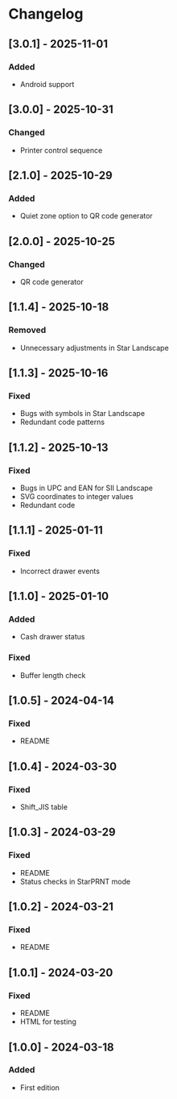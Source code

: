 # Changelog

## [3.0.1] - 2025-11-01
### Added
- Android support

## [3.0.0] - 2025-10-31
### Changed
- Printer control sequence

## [2.1.0] - 2025-10-29
### Added
- Quiet zone option to QR code generator

## [2.0.0] - 2025-10-25
### Changed
- QR code generator

## [1.1.4] - 2025-10-18
### Removed
- Unnecessary adjustments in Star Landscape

## [1.1.3] - 2025-10-16
### Fixed
- Bugs with symbols in Star Landscape
- Redundant code patterns

## [1.1.2] - 2025-10-13
### Fixed
- Bugs in UPC and EAN for SII Landscape
- SVG coordinates to integer values
- Redundant code

## [1.1.1] - 2025-01-11
### Fixed
- Incorrect drawer events

## [1.1.0] - 2025-01-10
### Added
- Cash drawer status

### Fixed
- Buffer length check

## [1.0.5] - 2024-04-14
### Fixed
- README

## [1.0.4] - 2024-03-30
### Fixed
- Shift_JIS table

## [1.0.3] - 2024-03-29
### Fixed
- README
- Status checks in StarPRNT mode

## [1.0.2] - 2024-03-21
### Fixed
- README

## [1.0.1] - 2024-03-20
### Fixed
- README
- HTML for testing

## [1.0.0] - 2024-03-18
### Added
- First edition
